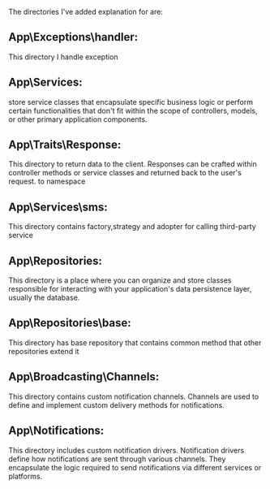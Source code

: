 The directories I've added explanation for are:

## App\Exceptions\handler:
This directory I handle exception

## App\Services:
store service classes that encapsulate specific
business logic or perform certain functionalities that don't fit within the scope of controllers, models, or other
primary application components.

## App\Traits\Response:
This directory to return data to the client. Responses
can be crafted within controller methods or service classes and returned back to the user's request. to namespace

## App\Services\sms:
This directory contains factory,strategy and adopter for calling third-party service

## App\Repositories:
This directory is a place where you can organize and store classes responsible for interacting with your application's data persistence layer, usually the database.

## App\Repositories\base:
This directory has base repository that contains common method that other repositories extend it


## App\Broadcasting\Channels:
This directory contains custom notification channels.
Channels are used to define and implement custom delivery methods for notifications.

## App\Notifications:
This directory includes custom notification drivers.
Notification drivers define how notifications are sent through various channels.
They encapsulate the logic required to send notifications via different
services or platforms.
